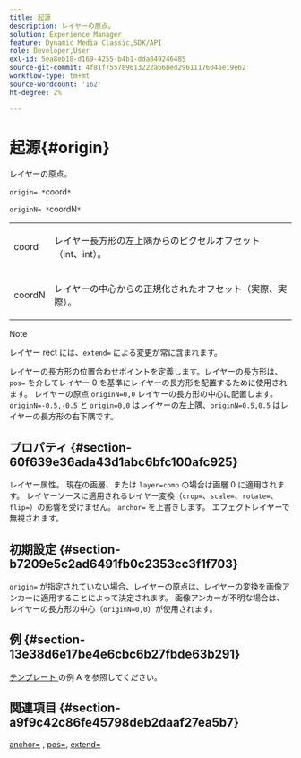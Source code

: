 ```yaml
---
title: 起源
description: レイヤーの原点。
solution: Experience Manager
feature: Dynamic Media Classic,SDK/API
role: Developer,User
exl-id: 5ea8eb18-d169-4255-b4b1-dda849246485
source-git-commit: 4f81f755789613222a66bed2961117604ae19e62
workflow-type: tm+mt
source-wordcount: '162'
ht-degree: 2%

---
```


# 起源{#origin}

レイヤーの原点。

`origin= *`coord`*`

`originN= *`coordN`*`

<table id="simpletable_A270FD92B1E841FE81F5AB300351FE01"> 
 <tr class="strow"> 
  <td class="stentry"> <p><span class="varname"> coord</span> </p></td> 
  <td class="stentry"> <p>レイヤー長方形の左上隅からのピクセルオフセット （int、int）。 </p></td> 
 </tr> 
 <tr class="strow"> 
  <td class="stentry"> <p><span class="varname"> coordN</span> </p></td> 
  <td class="stentry"> <p>レイヤーの中心からの正規化されたオフセット（実際、実際）。 </p></td> 
 </tr> 
</table>

>[!NOTE]
>
>レイヤー rect には、`extend=` による変更が常に含まれます。

レイヤーの長方形の位置合わせポイントを定義します。レイヤーの長方形は、`pos=` を介してレイヤー 0 を基準にレイヤーの長方形を配置するために使用されます。 レイヤーの原点 `originN=0,0` レイヤーの長方形の中心に配置します。 `originN=-0.5,-0.5` と `origin=0,0` はレイヤーの左上隅、`originN=0.5,0.5` はレイヤーの長方形の右下隅です。

## プロパティ {#section-60f639e36ada43d1abc6bfc100afc925}

レイヤー属性。 現在の画層、または `layer=comp` の場合は画層 0 に適用されます。 レイヤーソースに適用されるレイヤー変換（`crop=`、`scale=`、`rotate=`、`flip=`）の影響を受けません。 `anchor=` を上書きします。 エフェクトレイヤーで無視されます。

## 初期設定 {#section-b7209e5c2ad6491fb0c2353cc3f1f703}

`origin=` が指定されていない場合、レイヤーの原点は、レイヤーの変換を画像アンカーに適用することによって決定されます。 画像アンカーが不明な場合は、レイヤーの長方形の中心（`originN=0,0`）が使用されます。

## 例 {#section-13e38d6e17be4e6cbc6b27fbde63b291}

[ テンプレート ](../../../../../is-api/http-ref/image-serving-api-ref/c-http-protocol-reference/c-templates/c-templates.md#concept-3cd2d2adae0e41b2979b9640244d4d3e) の例 A を参照してください。

## 関連項目 {#section-a9f9c42c86fe45798deb2daaf27ea5b7}

[anchor=](../../../../../is-api/http-ref/image-serving-api-ref/c-http-protocol-reference/c-command-reference/r-anchor.md#reference-6661e548ab284b82828d8d94c8ddeb7c) , [pos=](../../../../../is-api/http-ref/image-serving-api-ref/c-http-protocol-reference/c-command-reference/r-pos.md#reference-65de948f4b404f1182b22119ca332143), [extend=](../../../../../is-api/http-ref/image-serving-api-ref/c-http-protocol-reference/c-command-reference/r-extend.md#reference-7e9156beb285459d830e2d56782a74ac)
